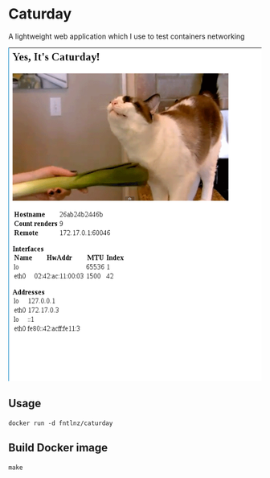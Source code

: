 # Caturday

A lightweight web application which I use to test containers networking

![caturday.png](caturday.png)

## Usage

```
docker run -d fntlnz/caturday
```

## Build Docker image

```
make
```
